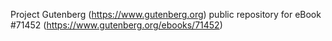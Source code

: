 Project Gutenberg (https://www.gutenberg.org) public repository
for eBook #71452 (https://www.gutenberg.org/ebooks/71452)
